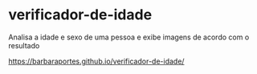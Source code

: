 # verificador-de-idade
Analisa a idade e sexo de uma pessoa e exibe imagens de acordo com o resultado

https://barbaraportes.github.io/verificador-de-idade/
